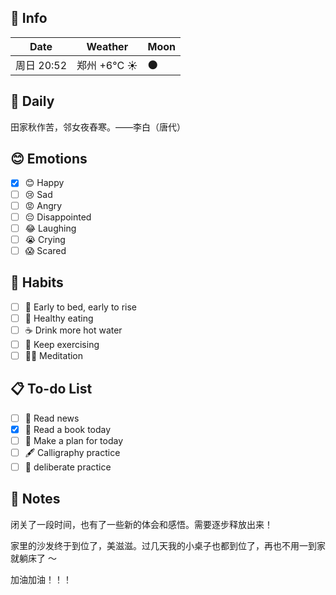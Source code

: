 ## 📅 Info

| Date           | Weather      | Moon |
| -------------- | ------------ | ---- |
| 周日 20:52 | 郑州 +6°C ☀️   | 🌑 |

## 📖 Daily

田家秋作苦，邻女夜舂寒。——李白（唐代）

## 😊 Emotions

- [x] 😊 Happy
- [ ] 😢 Sad
- [ ] 😡 Angry
- [ ] 😔 Disappointed
- [ ] 😂 Laughing
- [ ] 😭 Crying
- [ ] 😱 Scared

## 🍎 Habits

- [ ] 🌅 Early to bed, early to rise
- [ ] 🥕 Healthy eating
- [ ] ☕️ Drink more hot water
- [ ] 💪 Keep exercising
- [ ] 🧘‍♂️ Meditation

## 📋 To-do List

- [ ] 📰 Read news
- [x] 📖 Read a book today
- [ ] 📝 Make a plan for today
- [ ] 🖋️ Calligraphy practice
- [ ] 🎯 deliberate practice

## 📝 Notes

闭关了一段时间，也有了一些新的体会和感悟。需要逐步释放出来！

家里的沙发终于到位了，美滋滋。过几天我的小桌子也都到位了，再也不用一到家就躺床了 ～

加油加油！！！
